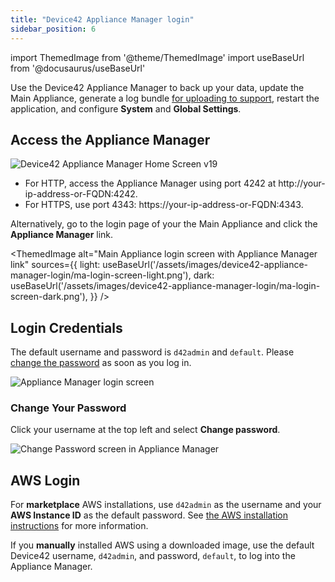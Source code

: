 ```yaml
---
title: "Device42 Appliance Manager login"
sidebar_position: 6
---
```


import ThemedImage from '@theme/ThemedImage'
import useBaseUrl from '@docusaurus/useBaseUrl'

Use the Device42 Appliance Manager to back up your data, update the Main Appliance, generate a log bundle [for uploading to support](https://upload.device42.com/), restart the application, and configure **System** and **Global Settings**.

## Access the Appliance Manager

![Device42 Appliance Manager Home Screen v19](/assets/images/device42-appliance-manager-login/ap-home-view.png)

- For HTTP, access the Appliance Manager using port 4242 at http://your-ip-address-or-FQDN:4242.
- For HTTPS, use port 4343: https://your-ip-address-or-FQDN:4343.

Alternatively, go to the login page of your the Main Appliance and click the **Appliance Manager** link.

<ThemedImage
  alt="Main Appliance login screen with Appliance Manager link"
  sources={{
    light: useBaseUrl('/assets/images/device42-appliance-manager-login/ma-login-screen-light.png'),
    dark: useBaseUrl('/assets/images/device42-appliance-manager-login/ma-login-screen-dark.png'),
  }}
/>

## Login Credentials

The default username and password is `d42admin` and `default`. Please [change the password](#change-your-password) as soon as you log in.

![Appliance Manager login screen](/assets/images/device42-appliance-manager-login/ap-login-screen.png)

### Change Your Password

Click your username at the top left and select **Change password**.

![Change Password screen in Appliance Manager](/assets/images/device42-appliance-manager-login/change-password.png)

## AWS Login 

For **marketplace** AWS installations, use `d42admin` as the username and your **AWS Instance ID** as the default password. See [the AWS installation instructions](https://docs.device42.com/getstarted/installation/installation-amazon-web-services/#accessing-the-d42-appliance-manager---aws-marketplace-installs) for more information.

If you **manually** installed AWS using a downloaded image, use the default Device42 username, `d42admin`, and password, `default`, to log into the Appliance Manager.

